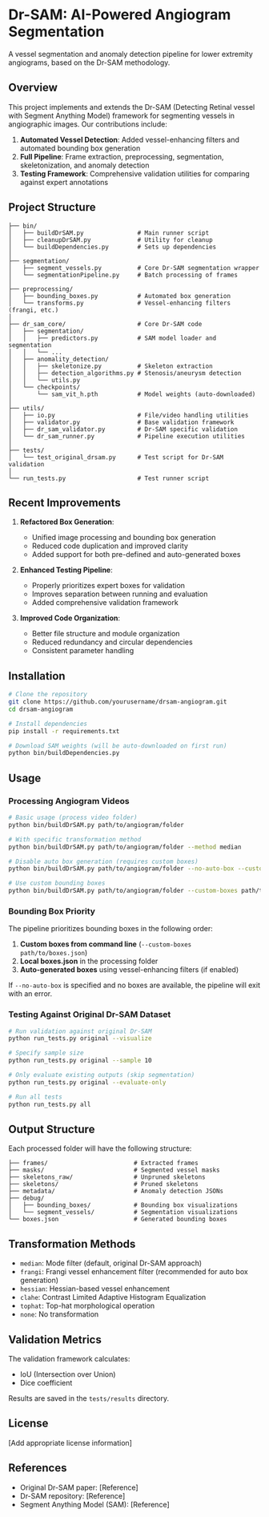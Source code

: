 # Dr-SAM: AI-Powered Angiogram Segmentation

A vessel segmentation and anomaly detection pipeline for lower extremity angiograms, based on the Dr-SAM methodology.

## Overview

This project implements and extends the Dr-SAM (Detecting Retinal vessel with Segment Anything Model) framework for segmenting vessels in angiographic images. Our contributions include:

1. **Automated Vessel Detection**: Added vessel-enhancing filters and automated bounding box generation
2. **Full Pipeline**: Frame extraction, preprocessing, segmentation, skeletonization, and anomaly detection
3. **Testing Framework**: Comprehensive validation utilities for comparing against expert annotations

## Project Structure

```
├── bin/
│   ├── buildDrSAM.py               # Main runner script
│   ├── cleanupDrSAM.py             # Utility for cleanup
│   └── buildDependencies.py        # Sets up dependencies 
│
├── segmentation/
│   ├── segment_vessels.py          # Core Dr-SAM segmentation wrapper
│   └── segmentationPipeline.py     # Batch processing of frames
│
├── preprocessing/
│   ├── bounding_boxes.py           # Automated box generation
│   └── transforms.py               # Vessel-enhancing filters (frangi, etc.)
│
├── dr_sam_core/                    # Core Dr-SAM code
│   ├── segmentation/
│   │   ├── predictors.py           # SAM model loader and segmentation
│   │   └── ...
│   ├── anomality_detection/
│   │   ├── skeletonize.py          # Skeleton extraction
│   │   ├── detection_algorithms.py # Stenosis/aneurysm detection
│   │   └── utils.py
│   └── checkpoints/
│       └── sam_vit_h.pth           # Model weights (auto-downloaded)
│
├── utils/
│   ├── io.py                       # File/video handling utilities
│   ├── validator.py                # Base validation framework
│   ├── dr_sam_validator.py         # Dr-SAM specific validation 
│   └── dr_sam_runner.py            # Pipeline execution utilities
│
├── tests/
│   └── test_original_drsam.py      # Test script for Dr-SAM validation
│
└── run_tests.py                    # Test runner script
```

## Recent Improvements

1. **Refactored Box Generation**:
   - Unified image processing and bounding box generation
   - Reduced code duplication and improved clarity
   - Added support for both pre-defined and auto-generated boxes

2. **Enhanced Testing Pipeline**:
   - Properly prioritizes expert boxes for validation
   - Improves separation between running and evaluation
   - Added comprehensive validation framework

3. **Improved Code Organization**:
   - Better file structure and module organization
   - Reduced redundancy and circular dependencies
   - Consistent parameter handling

## Installation

```bash
# Clone the repository
git clone https://github.com/yourusername/drsam-angiogram.git
cd drsam-angiogram

# Install dependencies
pip install -r requirements.txt

# Download SAM weights (will be auto-downloaded on first run)
python bin/buildDependencies.py
```

## Usage

### Processing Angiogram Videos

```bash
# Basic usage (process video folder)
python bin/buildDrSAM.py path/to/angiogram/folder

# With specific transformation method
python bin/buildDrSAM.py path/to/angiogram/folder --method median

# Disable auto box generation (requires custom boxes)
python bin/buildDrSAM.py path/to/angiogram/folder --no-auto-box --custom-boxes path/to/boxes.json

# Use custom bounding boxes
python bin/buildDrSAM.py path/to/angiogram/folder --custom-boxes path/to/boxes.json
```

### Bounding Box Priority

The pipeline prioritizes bounding boxes in the following order:

1. **Custom boxes from command line** (`--custom-boxes path/to/boxes.json`)
2. **Local boxes.json** in the processing folder
3. **Auto-generated boxes** using vessel-enhancing filters (if enabled)

If `--no-auto-box` is specified and no boxes are available, the pipeline will exit with an error.

### Testing Against Original Dr-SAM Dataset

```bash
# Run validation against original Dr-SAM
python run_tests.py original --visualize

# Specify sample size
python run_tests.py original --sample 10

# Only evaluate existing outputs (skip segmentation)
python run_tests.py original --evaluate-only

# Run all tests
python run_tests.py all
```

## Output Structure

Each processed folder will have the following structure:

```
├── frames/                        # Extracted frames
├── masks/                         # Segmented vessel masks
├── skeletons_raw/                 # Unpruned skeletons
├── skeletons/                     # Pruned skeletons 
├── metadata/                      # Anomaly detection JSONs
├── debug/
│   ├── bounding_boxes/            # Bounding box visualizations
│   └── segment_vessels/           # Segmentation visualizations
└── boxes.json                     # Generated bounding boxes
```

## Transformation Methods

- `median`: Mode filter (default, original Dr-SAM approach)
- `frangi`: Frangi vessel enhancement filter (recommended for auto box generation)
- `hessian`: Hessian-based vessel enhancement
- `clahe`: Contrast Limited Adaptive Histogram Equalization
- `tophat`: Top-hat morphological operation
- `none`: No transformation

## Validation Metrics

The validation framework calculates:
- IoU (Intersection over Union)
- Dice coefficient

Results are saved in the `tests/results` directory.

## License

[Add appropriate license information]

## References

- Original Dr-SAM paper: [Reference]
- Dr-SAM repository: [Reference]
- Segment Anything Model (SAM): [Reference] 